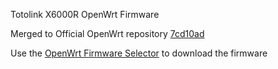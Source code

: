Totolink X6000R OpenWrt Firmware

Merged to Official OpenWrt repository [7cd10ad](https://github.com/openwrt/openwrt/commit/7cd10add2de3c8227cf7383c7ca5cf3b12eeb822)

Use the [OpenWrt Firmware Selector](https://firmware-selector.openwrt.org/) to download the firmware